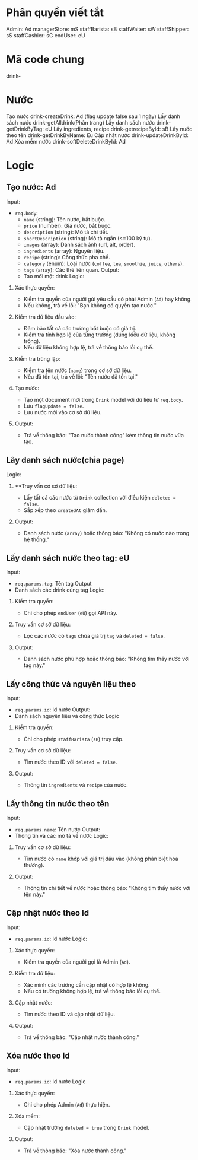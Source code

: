 # Phân quyền viết tắt
Admin: Ad
managerStore: mS
staffBarista: sB
staffWaiter: sW
staffShipper: sS
staffCashier: sC
endUser: eU

# Mã code chung
drink-

# Nước
Tạo nước drink-createDrink: Ad (flag update false sau 1 ngày)
Lấy danh sách nước drink-getAlldrink(Phân trang)
Lấy danh sách nước drink-getDrinkByTag: eU
Lấy ingredients, recipe drink-getrecipeById: sB
Lấy nước theo tên drink-getDrinkByName: Eu
Cập nhật nước drink-updateDrinkById: Ad
Xóa mềm nước drink-softDeleteDrinkById: Ad

# Logic 
## Tạo nước: Ad
Input: 
- `req.body`:  
  - `name` (string): Tên nước, bắt buộc.  
  - `price` (number): Giá nước, bắt buộc.  
  - `description` (string): Mô tả chi tiết.  
  - `shortDescription` (string): Mô tả ngắn (<=100 ký tự).  
  - `images` (array): Danh sách ảnh (url, alt, order).  
  - `ingredients` (array): Nguyên liệu.  
  - `recipe` (string): Công thức pha chế.  
  - `category` (enum): Loại nước (`coffee`, `tea`, `smoothie`, `juice`, `others`).  
  - `tags` (array): Các thẻ liên quan.
Output: 
  - Tạo mới một drink
Logic: 
1. Xác thực quyền:
   - Kiểm tra quyền của người gửi yêu cầu có phải Admin (`Ad`) hay không.  
   - Nếu không, trả về lỗi: "Bạn không có quyền tạo nước."  
2. Kiểm tra dữ liệu đầu vào:
   - Đảm bảo tất cả các trường  bắt buộc có giá trị.  
   - Kiểm tra tính hợp lệ của từng trường (đúng kiểu dữ liệu, không trống).  
   - Nếu dữ liệu không hợp lệ, trả về thông báo lỗi cụ thể.  
3. Kiểm tra trùng lặp:
   - Kiểm tra tên nước (`name`) trong cơ sở dữ liệu.  
   - Nếu đã tồn tại, trả về lỗi: "Tên nước đã tồn tại." 
4. Tạo nước:
   - Tạo một document mới trong `Drink` model với dữ liệu từ `req.body`.  
   - Lưu `flagUpdate = false`.  
   - Lưu nước mới vào cơ sở dữ liệu.  

5. Output: 
   - Trả về thông báo: "Tạo nước thành công" kèm thông tin nước vừa tạo. 


## Lây danh sách nước(chia page)
Logic:
1. **Truy vấn cơ sở dữ liệu:
   - Lấy tất cả các nước từ `Drink` collection với điều kiện `deleted = false`.  
   - Sắp xếp theo `createdAt` giảm dần.  

2. Output:
   - Danh sách nước (`array`) hoặc thông báo: "Không có nước nào trong hệ thống."  

## Lấy danh sách nước theo tag: eU
Input:
- `req.params.tag`: Tên tag
Output
- Danh sách các drink cùng tag
Logic: 
1. Kiểm tra quyền:
   - Chỉ cho phép `endUser` (`eU`) gọi API này.  

2. Truy vấn cơ sở dữ liệu:
   - Lọc các nước có `tags` chứa giá trị `tag` và `deleted = false`.  

3. Output:
   - Danh sách nước phù hợp hoặc thông báo: "Không tìm thấy nước với tag này." 

## Lấy công thức và nguyên liệu theo 
Input:
- `req.params.id`: Id nước
Output:
- Danh sách nguyên liệu và công thức
Logic
1. Kiểm tra quyền: 
   - Chỉ cho phép `staffBarista` (`sB`) truy cập.  

2. Truy vấn cơ sở dữ liệu:
   - Tìm nước theo ID với `deleted = false`. 
3. Output:
   - Thông tin `ingredients` và `recipe` của nước.  

## Lấy thông tin nước theo tên
Input:
- `req.params.name`: Tên nước 
Output:
- Thông tin và các mô tả về nước
Logic:
1. Truy vấn cơ sở dữ liệu: 
   - Tìm nước có `name` khớp với giá trị đầu vào (không phân biệt hoa thường).  

2. Output:
   - Thông tin chi tiết về nước hoặc thông báo: "Không tìm thấy nước với tên này."  

## Cập nhật nước theo Id
Input:
- `req.params.id`: Id nước
Logic:
1. Xác thực quyền:
   - Kiểm tra quyền của người gọi là Admin (`Ad`).  

2. Kiểm tra dữ liệu:
   - Xác minh các trường cần cập nhật có hợp lệ không.  
   - Nếu có trường không hợp lệ, trả về thông báo lỗi cụ thể.  

3. Cập nhật nước:
   - Tìm nước theo ID và cập nhật dữ liệu.  

4. Output:
   - Trả về thông báo: "Cập nhật nước thành công."  

## Xóa nước theo Id
Input:
- `req.params.id`: Id nước 
Logic
1. Xác thực quyền:  
   - Chỉ cho phép Admin (`Ad`) thực hiện.  

2. Xóa mềm:
   - Cập nhật trường `deleted = true` trong `Drink` model.  

3. Output:
   - Trả về thông báo: "Xóa nước thành công." 